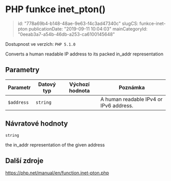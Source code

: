 PHP funkce inet_pton()
======================

> id: "778a69b4-b148-48ae-9e63-f4c3ad47340c"
> slugCS: funkce-inet-pton
> publicationDate: "2019-09-11 10:04:03"
> mainCategoryId: "0eeab3a7-a54b-46db-a253-ca6100145648"

Dostupnost ve verzích: `PHP 5.1.0`

Converts a human readable IP address to its packed in_addr representation


Parametry
--------------

| Parametr | Datový typ | Výchozí hodnota | Poznámka |
|-----|-----|-----|-----|
| `$address` | `string` |  | A human readable IPv4 or IPv6 address. |


Návratové hodnoty
----------------

`string`

the in_addr representation of the given
address

Další zdroje
------------

https://php.net/manual/en/function.inet-pton.php
